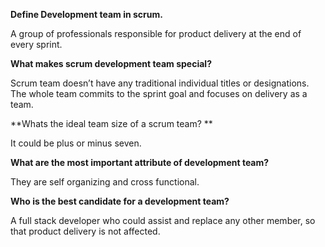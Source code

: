 **Define Development team in scrum.**

A group of professionals responsible for product delivery at the end of every sprint.

**What makes scrum development team special?**

Scrum team doesn’t have any traditional individual titles or designations. The whole team commits to the sprint goal and focuses on delivery as a team.

**Whats the ideal team size of a scrum team? **

It could be plus or minus seven.

**What are the most important attribute of development team?**

They are self organizing and cross functional.

**Who is the best candidate for a development team?**

A full stack developer who could assist and replace any other member, so that product delivery is not affected.
